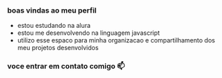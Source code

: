 ### boas vindas  ao meu perfil



- estou estudando na alura
- estou me desenvolvendo na linguagem javascript
- utilizo esse espaco para minha organizacao e compartilhamento dos meu projetos desenvolvidos

### voce entrar em contato comigo 📫

